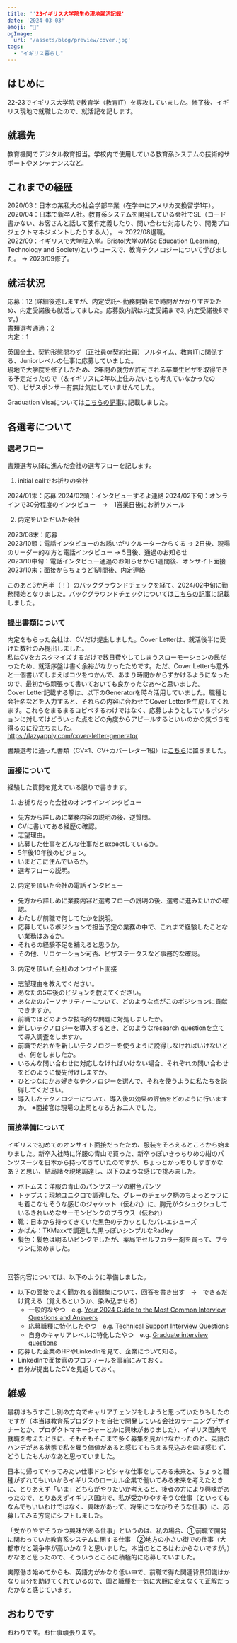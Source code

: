 ```yaml
---
title: ''23イギリス大学院生の現地就活記録'
date: '2024-03-03'
emoji: "🎉"
ogImage:
  url: '/assets/blog/preview/cover.jpg'
tags:
  - "イギリス暮らし"
---
```


## はじめに

22-23でイギリス大学院で教育学（教育IT）を専攻していました。修了後、イギリス現地で就職したので、就活記を記します。

## 就職先

教育機関でデジタル教育担当。学校内で使用している教育系システムの技術的サポートやメンテナンスなど。

## これまでの経歴

2020/03：日本の某私大の社会学部卒業（在学中にアメリカ交換留学1年）。<br>
2020/04：日本で新卒入社。教育系システムを開発している会社でSE（コード書かない、お客さんと話して要件定義したり、問い合わせ対応したり、開発プロジェクトマネジメントしたりする人）。 → 2022/08退職。<br>
2022/09：イギリスで大学院入学。Bristol大学のMSc Education (Learning, Technology and Society)というコースで、教育テクノロジーについて学びました。 → 2023/09修了。<br>

## 就活状況

応募：12 (詳細後述しますが、内定受託～勤務開始まで時間がかかりすぎたため、内定受諾後も就活してました。応募数内訳は内定受諾まで3, 内定受諾後8です。)<br>
書類選考通過：2<br>
内定：1<br>

英国全土、契約形態問わず（正社員or契約社員）フルタイム、教育ITに関係する、Juniorレベルの仕事に応募していました。<br>
現地で大学院を修了したため、2年間の就労が許可される卒業生ビザを取得できる予定だったので（＆イギリスに2年以上住みたいとも考えていなかったので）、ビザスポンサー有無は気にしていませんでした。<br>

Graduation Visaについては[こちらの記事](https://blog.haru0u0.com/posts/uklife_5/)に記載しました。

## 各選考について

### 選考フロー

書類選考以降に進んだ会社の選考フローを記します。

1. initial callでお祈りの会社

2024/01末：応募
2024/02頭：インタビューするよ連絡
2024/02下旬：オンラインで30分程度のインタビュー　→　1営業日後にお祈りメール

2. 内定をいただいた会社

2023/08末：応募<br>
2023/10頭：電話インタビューのお誘いがリクルーターからくる → 2日後、現場のリーダー的な方と電話インタビュー → 5日後、通過のお知らせ<br>
2023/10中旬：電話インタビュー通過のお知らせから1週間後、オンサイト面接<br>
2023/10末：面接からちょうど1週間後、内定連絡<br>

このあと3か月半（！）のバックグラウンドチェックを経て、2024/02中旬に勤務開始となりました。バックグラウンドチェックについては[こちらの記事](https://blog.haru0u0.com/posts/uklife_2/)に記載しました。

### 提出書類について

内定をもらった会社は、CVだけ提出しました。Cover Letterは、就活後半に受けた数社のみ提出しました。<br>
私はCVをカスタマイズするだけで数日費やしてしまうスローモーションの民だったため、就活序盤は書く余裕がなかったためです。ただ、Cover Letterも意外と一個書いてしまえばコツをつかんで、あまり時間かからずかけるようになったので、最初から頑張って書いておいても良かったなあ～と思いました。<br>
Cover Letter記載する際は、以下のGeneratorを時々活用していました。職種と会社名などを入力すると、それらの内容に合わせてCover Letterを生成してくれます。これらをまるまるコピペするわけではなく、応募しようとしているポジションに対してはどういった点をどの角度からアピールするといいのかの気づきを得るのに役立ちました。<br>
https://lazyapply.com/cover-letter-generator

書類選考に通った書類（CV×1、CV+カバーレター1組）は[こちら](https://coconala.com/services/3198815)に置きました。

### 面接について

経験した質問を覚えている限りで書きます。

1. お祈りだった会社のオンラインインタビュー
- 先方から詳しめに業務内容の説明の後、逆質問。
- CVに書いてある経歴の確認。
- 志望理由。
- 応募した仕事をどんな仕事だとexpectしているか。
- 5年後10年後のビジョン。
- いまどこに住んでいるか。
- 選考フローの説明。

2. 内定を頂いた会社の電話インタビュー
- 先方から詳しめに業務内容と選考フローの説明の後、選考に進みたいかの確認。
- わたしが前職で何してたかを説明。
- 応募しているポジションで担当予定の業務の中で、これまで経験したことない業務はあるか。
- それらの経験不足を補えると思うか。
- その他、リロケーション可否、ビザステータスなど事務的な確認。

3. 内定を頂いた会社のオンサイト面接
- 志望理由を教えてください。
- あなたの5年後のビジョンを教えてください。
- あなたのパーソナリティーについて、どのような点がこのポジションに貢献できますか。
- 前職ではどのような技術的な問題に対処しましたか。
- 新しいテクノロジーを導入するとき、どのようなresearch questionを立てて導入調査をしますか。
- 前職でだれかを新しいテクノロジーを使うように説得しなければいけないとき、何をしましたか。
- いろんな問い合わせに対応しなければいけない場合、それぞれの問い合わせをどのように優先付けしますか。
- ひとつなにかお好きなテクノロジーを選んで、それを使うように私たちを説得してください。
- 導入したテクノロジーについて、導入後の効果の評価をどのように行いますか。
※面接官は現場の上司となる方お二人でした。

### 面接準備について

イギリスで初めてのオンサイト面接だったため、服装をそろえるところから始まりました。新卒入社時に洋服の青山で買った、新卒っぽいきっちりめの紺のパンツスーツを日本から持ってきていたのですが、ちょっとかっちりしすぎかなあ？と思い、結局諸々現地調達し、以下のような感じで挑みました。
- ボトムス：洋服の青山のパンツスーツの紺色パンツ
- トップス：現地ユニクロで調達した、グレーのチェック柄のちょっとラフにも着こなせそうな感じのジャケット（伝われ）に、胸元がクシュクシュしているきれいめなサーモンピンクのブラウス（伝われ）
- 靴：日本から持ってきていた黒色のテカッとしたバレエシューズ
- かばん：TKMaxxで調達した黒っぽいシンプルなRadley
- 髪色：髪色は明るいピンクでしたが、薬局でセルフカラー剤を買って、ブラウンに染めました。

<br>

回答内容については、以下のように準備しました。
- 以下の面接でよく聞かれる質問集について、回答を書き出す　→　できるだけ覚える（覚えるというか、染み込ませる）
    - 一般的なやつ　e.g. [Your 2024 Guide to the Most Common Interview Questions and Answers](https://www.themuse.com/advice/interview-questions-and-answers)
    - 応募職種に特化したやつ　e.g. [Technical Support Interview Questions](https://www.indeed.com/hire/interview-questions/technical-support)
    - 自身のキャリアレベルに特化したやつ　e.g. [Graduate interview questions](https://www.reed.co.uk/career-advice/graduate-interview-questions/)
- 応募した企業のHPやLinkedInを見て、企業について知る。
- LinkedInで面接官のプロフィールを事前にみておく。
- 自分が提出したCVを見返しておく。

## 雑感

最初はもうすこし別の方向でキャリアチェンジをしようと思っていたりもしたのですが（本当は教育系プロダクトを自社で開発している会社のラーニングデザイナーとか、プロダクトマネージャーとかに興味がありました）、イギリス国内で就職を考えたときに、そもそもそこまで多く募集を見かけなかったのと、英語のハンデがある状態で私を雇う価値があると感じてもらえる見込みをほぼ感じず、どうしたもんかなあと思っていました。<br>

日本に帰ってやってみたい仕事ドンピシャな仕事をしてみる未来と、ちょっと職種がずれてもいいからイギリスのローカル企業で働いてみる未来を考えたときに、とりあえず「いま」どちらがやりたいか考えると、後者の方により興味があったので、とりあえずイギリス国内で、私が受かりやすそうな仕事（といってもなんでもいいわけではなく、興味があって、将来につながりそうな仕事）に、応募してみる方向にシフトしました。<br>

「受かりやすそうかつ興味がある仕事」というのは、私の場合、①前職で開発に関わっていた教育系システムに関する仕事　②地方の小さい街での仕事（大都市だと競争率が高いかな？と思いました。本当のところはわからないですが。）　かなあと思ったので、そういうところに積極的に応募していました。<br>

実際働き始めてからも、英語力がかなり低い中で、前職で得た関連背景知識はかなり自分を助けてくれているので、国と職種を一気に大胆に変えなくて正解だったかなと感じています。<br>

## おわりです

おわりです。お仕事頑張ります。